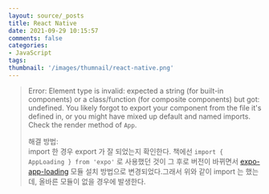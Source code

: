 ```yaml
---
layout: source/_posts
title: React Native
date: 2021-09-29 10:15:57
comments: false
categories:
- JavaScript
tags:
thumbnail: '/images/thumnail/react-native.png'
---
```


> Error: Element type is invalid: expected a string (for built-in components) or a class/function (for composite components) but got: undefined. You likely forgot to export your component from the file it's defined in, or you might have mixed up default and named imports. <br/>
> Check the render method of `App`.
>
> 해결 방법: <br/>
> import 한 경우 export 가 잘 되었는지 확인한다. 책에선 `import { AppLoading } from 'expo'` 로 사용했던 것이 그 후로 버전이 바뀌면서 [expo-app-loading](https://docs.expo.dev/versions/latest/sdk/app-loading/) 모듈 설치 방법으로 변경되었다.그래서 위와 같이 import 는 했는데, 올바른 모듈이 없을 경우에 발생한다.

